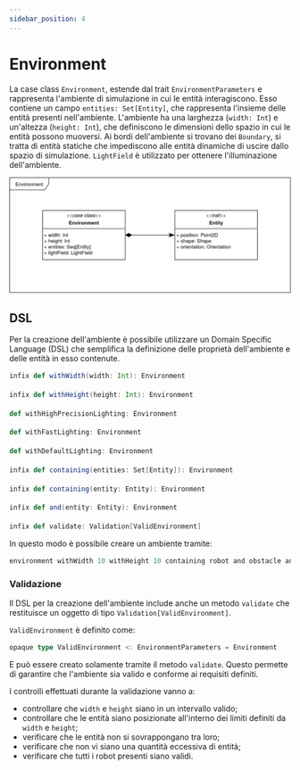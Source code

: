 ```yaml
---
sidebar_position: 4
---
```


# Environment

La case class `Environment`, estende dal trait `EnvironmentParameters` e rappresenta l'ambiente di simulazione in cui le entità interagiscono. Esso contiene un campo `entities: Set[Entity]`, che rappresenta l'insieme delle entità presenti nell'ambiente.
L'ambiente ha una larghezza (`width: Int`) e un'altezza (`height: Int`), che definiscono le dimensioni dello spazio in cui le entità possono muoversi.
Ai bordi dell'ambiente si trovano dei `Boundary`, si tratta di entità statiche che impediscono alle entità dinamiche di uscire dallo spazio di simulazione.
`LightField` è utilizzato per ottenere l'illuminazione dell'ambiente.

![Environment](../../static/img/04-detailed-design/environment.png)

## DSL

Per la creazione dell'ambiente è possibile utilizzare un Domain Specific Language (DSL) che semplifica la definizione delle proprietà dell'ambiente e delle entità in esso contenute.

```scala
infix def withWidth(width: Int): Environment

infix def withHeight(height: Int): Environment

def withHighPrecisionLighting: Environment

def withFastLighting: Environment

def withDefaultLighting: Environment

infix def containing(entities: Set[Entity]): Environment

infix def containing(entity: Entity): Environment

infix def and(entity: Entity): Environment

infix def validate: Validation[ValidEnvironment]
```

In questo modo è possibile creare un ambiente tramite:

```scala
environment withWidth 10 withHeight 10 containing robot and obstacle and light
```

### Validazione

Il DSL per la creazione dell'ambiente include anche un metodo `validate` che restituisce un oggetto di tipo `Validation[ValidEnvironment]`.

<!-- TODO: aggiungere collegamento a validation -->

`ValidEnvironment` è definito come:

```scala
opaque type ValidEnvironment <: EnvironmentParameters = Environment
```

E può essere creato solamente tramite il metodo `validate`. Questo permette di garantire che l'ambiente sia valido e conforme ai requisiti definiti.

I controlli effettuati durante la validazione vanno a:

- controllare che `width` e `height` siano in un intervallo valido;
- controllare che le entità siano posizionate all'interno dei limiti definiti da `width` e `height`;
- verificare che le entità non si sovrappongano tra loro;
- verificare che non vi siano una quantità eccessiva di entità;
- verificare che tutti i robot presenti siano validi.
